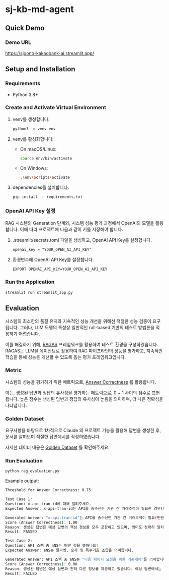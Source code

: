 # sj-kb-md-agent

## Quick Demo

### Demo URL
https://sjoonb-kakaobank-ai.streamlit.app/

## Setup and Installation

### Requirements
- Python 3.8+


### Create and Activate Virtual Environment

1. venv를 생성합니다:
   ```bash
   python3 -m venv env
   ```

2. venv를 활성화합니다:

   - On macOS/Linux:
     ```bash
     source env/bin/activate
     ```

   - On Windows:
     ```bash
     .\env\Scripts\activate
     ```

3. dependencies를 설치합니다:
   ```bash
   pip install -r requirements.txt
   ```


### OpenAI API Key 설정

RAG 시스템의 Generation 단계와, 시스템 성능 평가 과정에서 OpenAI의 모델을 활용합니다. 이에 따라 프로젝트에 다음과 같이 키를 저장해야 합니다.

1. .streamlit/secrets.toml 파일을 생성하고, OpenAI API Key를 설정합니다.

   ```tom
   openai_key = "YOUR_OPEN_AI_API_KEY"
   ```

2. 환경변수에 OpenAI API Key를 설정합니다.

   ```bash
   EXPORT OPENAI_API_KEY=YOUR_OPEN_AI_API_KEY
   ```

### Run the Application

```bash
streamlit run streamlit_app.py
```

## Evaluation

시스템의 최소한의 품질 유지와 지속적인 성능 개선을 위해선 적절한 성능 검증이 요구됩니다.
그러나, LLM 모델의 특성상 일반적인 rull-based 기반의 테스트 방법론을 적용하기 어렵습니다.

이를 해결하기 위해, [RAGAS](https://docs.ragas.io/en/stable/index.html) 프레임워크를 활용하여 테스트 환경을 구성하였습니다. RAGAS는 LLM을 에이전트로 활용하여 RAG 파이프라인의 성능을 평가하고, 지속적인 학습을 통해 성능을 개선할 수 있도록 돕는 평가 프레임워크입니다.

### Metric

시스템의 성능을 평가하기 위한 메트릭으로, [Answer Correctness](https://docs.ragas.io/en/stable/concepts/metrics/answer_correctness.html) 를 활용합니다. 

이는, 생성된 답변과 정답의 유사성을 평가하는 메트릭으로, 0 ~ 1 사이의 점수로 표현됩니다. 높은 점수는 생성된 답변과 정답의 유사성이 높음을 의미하며, 더 나은 정확성을 나타냅니다.

### Golden Dataset

요구사항을 바탕으로 1차적으로 Claude 의 프로젝트 기능을 활용해 답변을 생성한 후, 문서를 살펴보며 적절한 답변예시를 작성하였습니다. 

자세한 데이터 내용은 [Golden Dataset](./test/golden_dataset.yaml) 를 확인해주세요.

### Run Evaluation

```bash  
python rag_evaluation.py
```

Example output:
```bash
Threshold for Answer Correctness: 0.75

Test Case 1:
Question: x-api-tran-id에 대해 알려주세요.
Expected Answer: x-api-tran-id는 API를 송수신한 기관 간 거래추적이 필요한 경우(예: 민원대응, 장애처리 등) 거래를 식별하기 위한 거래고유번호입니다. 이 값은 HTTP 요청 및 응답 헤더에 설정됩니다.

Generated Answer: "x-api-tran-id"는 API를 송수신한 기관 간 거래추적이 필요(민원대응, 장애처리 등)한 경우 거래를 식별하기 위한 거래고유번호로 HTTP 요청 및 응답 헤더에 값을 설정하는 것입니다.
Score (Answer Correctness): 1.00
Reason: 생성된 답변은 예상 답변의 핵심 정보를 모두 포함하고 있으며, 의미도 정확히 일치합니다. 또한 정보의 정확성 측면에서도 예상 답변과 동일한 내용을 전달하고 있습니다. 따라서 모든 평가 기준을 충족하므로 최고 점수를 부여할 수 있습니다.
Result: PASSED

Test Case 2:
Question: API 스펙 중 aNS는 어떤 것을 뜻하나요?
Expected Answer: aNS는 알파벳, 숫자 및 특수기호 조합을 의미합니다. 

Generated Answer: API 스펙 중 aNS는 "다음 페이지 요청을 위한 기준개체"를 의미합니다. 요청 파라미터 규격에서 "next_page*"의 타입으로 aNS (1000)으로 정의되어 있으며, 응답에서도 "next_page*"가 aNS (1000)으로 나타납니다.
Score (Answer Correctness): 0.00
Reason: 생성된 답변은 예상 답변과 전혀 다른 정보를 제공하고 있습니다. 예상 답변에서는 aNS가 "알파벳, 숫자 및 특수기호 조합"을 의미한다고 설명하고 있지만, 생성된 답변에서는 aNS가 "다음 페이지 요청을 위한 기준개체"를 의미한다고 설명하고 있습니다. 따라서 내용의 유사성, 의미의 일치성, 정보의 정확성 모두에서 일치하지 않습니다.
Result: FAILED
```

